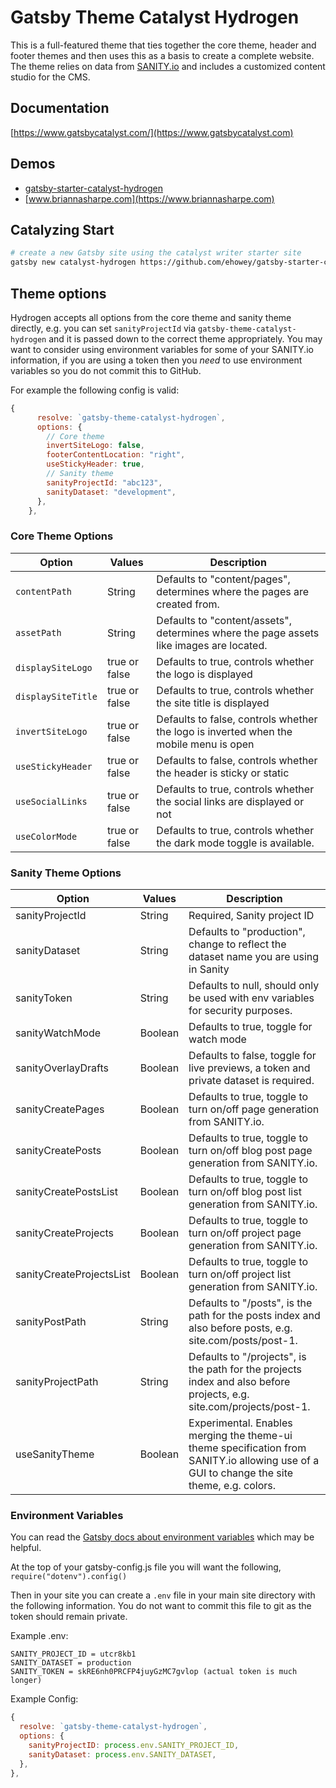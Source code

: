 # Gatsby Theme Catalyst Hydrogen

This is a full-featured theme that ties together the core theme, header and footer themes and then uses this as a basis to create a complete website. The theme relies on data from [SANITY.io](https://www.sanity.io/) and includes a customized content studio for the CMS.

## Documentation

[https://www.gatsbycatalyst.com/](https://www.gatsbycatalyst.com)

## Demos

- [gatsby-starter-catalyst-hydrogen](https://gatsby-starter-catalyst-hydrogen.netlify.app/)
- [www.briannasharpe.com](https://www.briannasharpe.com)

## Catalyzing Start

```sh
# create a new Gatsby site using the catalyst writer starter site
gatsby new catalyst-hydrogen https://github.com/ehowey/gatsby-starter-catalyst-hydrogen
```

## Theme options

Hydrogen accepts all options from the core theme and sanity theme directly, e.g. you can set `sanityProjectId` via `gatsby-theme-catalyst-hydrogen` and it is passed down to the correct theme appropriately. You may want to consider using environment variables for some of your SANITY.io information, if you are using a token then you _need_ to use environment variables so you do not commit this to GitHub.

For example the following config is valid:

```js
{
      resolve: `gatsby-theme-catalyst-hydrogen`,
      options: {
        // Core theme
        invertSiteLogo: false,
        footerContentLocation: "right",
        useStickyHeader: true,
        // Sanity theme
        sanityProjectId: "abc123",
        sanityDataset: "development",
      },
    },
```

### Core Theme Options

| Option             | Values        | Description                                                                             |
| ------------------ | ------------- | --------------------------------------------------------------------------------------- |
| `contentPath`      | String        | Defaults to "content/pages", determines where the pages are created from.               |
| `assetPath`        | String        | Defaults to "content/assets", determines where the page assets like images are located. |
| `displaySiteLogo`  | true or false | Defaults to true, controls whether the logo is displayed                                |
| `displaySiteTitle` | true or false | Defaults to true, controls whether the site title is displayed                          |
| `invertSiteLogo`   | true or false | Defaults to false, controls whether the logo is inverted when the mobile menu is open   |
| `useStickyHeader`  | true or false | Defaults to false, controls whether the header is sticky or static                      |
| `useSocialLinks`   | true or false | Defaults to true, controls whether the social links are displayed or not                |
| `useColorMode`     | true or false | Defaults to true, controls whether the dark mode toggle is available.                   |

### Sanity Theme Options

| Option                   | Values  | Description                                                                                                                                |
| ------------------------ | ------- | ------------------------------------------------------------------------------------------------------------------------------------------ |
| sanityProjectId          | String  | Required, Sanity project ID                                                                                                                |
| sanityDataset            | String  | Defaults to "production", change to reflect the dataset name you are using in Sanity                                                       |
| sanityToken              | String  | Defaults to null, should only be used with env variables for security purposes.                                                            |
| sanityWatchMode          | Boolean | Defaults to true, toggle for watch mode                                                                                                    |
| sanityOverlayDrafts      | Boolean | Defaults to false, toggle for live previews, a token and private dataset is required.                                                      |
| sanityCreatePages        | Boolean | Defaults to true, toggle to turn on/off page generation from SANITY.io.                                                                    |
| sanityCreatePosts        | Boolean | Defaults to true, toggle to turn on/off blog post page generation from SANITY.io.                                                          |
| sanityCreatePostsList    | Boolean | Defaults to true, toggle to turn on/off blog post list generation from SANITY.io.                                                          |
| sanityCreateProjects     | Boolean | Defaults to true, toggle to turn on/off project page generation from SANITY.io.                                                            |
| sanityCreateProjectsList | Boolean | Defaults to true, toggle to turn on/off project list generation from SANITY.io.                                                            |
| sanityPostPath           | String  | Defaults to "/posts", is the path for the posts index and also before posts, e.g. site.com/posts/post-1.                                   |
| sanityProjectPath        | String  | Defaults to "/projects", is the path for the projects index and also before projects, e.g. site.com/projects/post-1.                       |
| useSanityTheme           | Boolean | Experimental. Enables merging the theme-ui theme specification from SANITY.io allowing use of a GUI to change the site theme, e.g. colors. |

### Environment Variables

You can read the [Gatsby docs about environment variables](https://www.gatsbyjs.org/docs/environment-variables/) which may be helpful.

At the top of your gatsby-config.js file you will want the following, `require("dotenv").config()`

Then in your site you can create a `.env` file in your main site directory with the following information. You do not want to commit this file to git as the token should remain private.

Example .env:

```env
SANITY_PROJECT_ID = utcr8kb1
SANITY_DATASET = production
SANITY_TOKEN = skRE6nh0PRCFP4juyGzMC7gvlop (actual token is much longer)
```

Example Config:

```js
{
  resolve: `gatsby-theme-catalyst-hydrogen`,
  options: {
    sanityProjectID: process.env.SANITY_PROJECT_ID,
    sanityDataset: process.env.SANITY_DATASET,
  },
},
```
